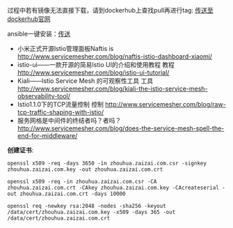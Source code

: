 过程中若有镜像无法直接下载，请到dockerhub上查找pull再进行tag: [传送至dockerhub官网](https://hub.docker.com/ "传送至dockerhub")

ansible一键安装：[传送](https://github.com/gjmzj/kubeasz "传送")

- 小米正式开源Istio管理面板Naftis is http://www.servicemesher.com/blog/naftis-istio-dashboard-xiaomi/
- istio-ui——一款开源的简易Istio UI的介绍和使用教程 教程 http://www.servicemesher.com/blog/istio-ui-tutorial/
- Kiali——Istio Service Mesh 的可观察性工具 工具 http://www.servicemesher.com/blog/kiali-the-istio-service-mesh-observability-tool/
- Istio1.1.0下的TCP流量控制 控制 http://www.servicemesher.com/blog/raw-tcp-traffic-shaping-with-istio/
- 服务网格是中间件的终结者吗？者吗？http://www.servicemesher.com/blog/does-the-service-mesh-spell-the-end-for-middleware/



**创建证书**:

```
openssl x509 -req -days 3650 -in zhouhua.zaizai.com.csr -signkey zhouhua.zaizai.com.key -out zhouhua.zaizai.com.crt 

openssl x509 -req -in zhouhua.zaizai.com.csr -CA zhouhua.zaizai.com.crt -CAkey zhouhua.zaizai.com.key -CAcreateserial -out zhouhua.zaizai.com.crt -days 10000 

openssl req -newkey rsa:2048 -nodes -sha256 -keyout /data/cert/zhouhua.zaizai.com.key -x509 -days 365 -out /data/cert/zhouhua.zaizai.com.crt 
```
